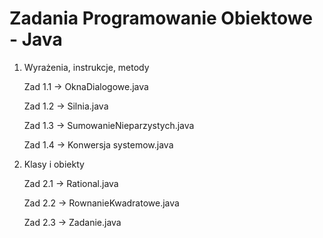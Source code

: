 # Zadania Programowanie Obiektowe - Java
1. Wyrażenia, instrukcje, metody

    Zad 1.1 -> OknaDialogowe.java

    Zad 1.2 -> Silnia.java

    Zad 1.3 -> SumowanieNieparzystych.java

    Zad 1.4 -> Konwersja systemow.java

2. Klasy i obiekty
   
    Zad 2.1 -> Rational.java

    Zad 2.2 -> RownanieKwadratowe.java

    Zad 2.3 -> Zadanie.java

